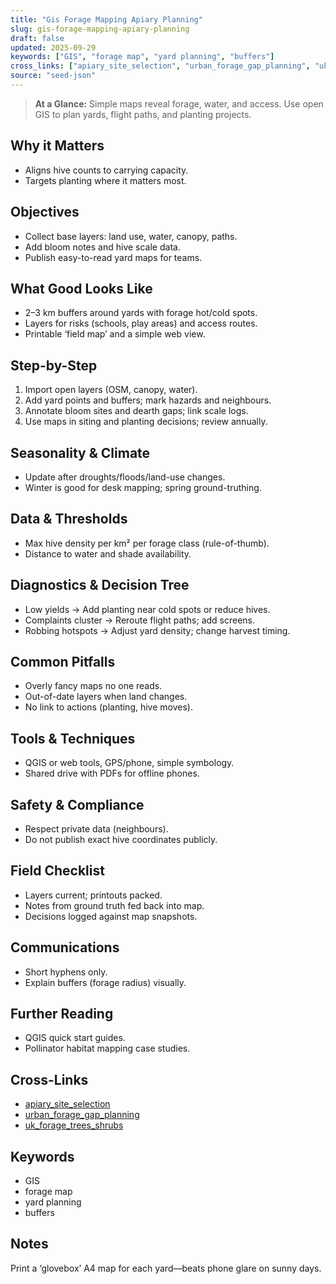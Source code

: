 ```yaml
---
title: "Gis Forage Mapping Apiary Planning"
slug: gis-forage-mapping-apiary-planning
draft: false
updated: 2025-09-29
keywords: ["GIS", "forage map", "yard planning", "buffers"]
cross_links: ["apiary_site_selection", "urban_forage_gap_planning", "uk_forage_trees_shrubs"]
source: "seed-json"
---
```


> **At a Glance:** Simple maps reveal forage, water, and access. Use open GIS to plan yards, flight paths, and planting projects.

## Why it Matters
- Aligns hive counts to carrying capacity.
- Targets planting where it matters most.

## Objectives
- Collect base layers: land use, water, canopy, paths.
- Add bloom notes and hive scale data.
- Publish easy-to-read yard maps for teams.

## What Good Looks Like
- 2–3 km buffers around yards with forage hot/cold spots.
- Layers for risks (schools, play areas) and access routes.
- Printable ‘field map’ and a simple web view.

## Step-by-Step
1) Import open layers (OSM, canopy, water).
2) Add yard points and buffers; mark hazards and neighbours.
3) Annotate bloom sites and dearth gaps; link scale logs.
4) Use maps in siting and planting decisions; review annually.

## Seasonality & Climate
- Update after droughts/floods/land-use changes.
- Winter is good for desk mapping; spring ground-truthing.

## Data & Thresholds
- Max hive density per km² per forage class (rule-of-thumb).
- Distance to water and shade availability.

## Diagnostics & Decision Tree
- Low yields -> Add planting near cold spots or reduce hives.
- Complaints cluster -> Reroute flight paths; add screens.
- Robbing hotspots -> Adjust yard density; change harvest timing.

## Common Pitfalls
- Overly fancy maps no one reads.
- Out-of-date layers when land changes.
- No link to actions (planting, hive moves).

## Tools & Techniques
- QGIS or web tools, GPS/phone, simple symbology.
- Shared drive with PDFs for offline phones.

## Safety & Compliance
- Respect private data (neighbours).
- Do not publish exact hive coordinates publicly.

## Field Checklist
- Layers current; printouts packed.
- Notes from ground truth fed back into map.
- Decisions logged against map snapshots.

## Communications
- Short hyphens only.
- Explain buffers (forage radius) visually.

## Further Reading
- QGIS quick start guides.
- Pollinator habitat mapping case studies.

## Cross-Links
- [apiary_site_selection](/topics/apiary-site-selection/)
- [urban_forage_gap_planning](/topics/urban-forage-gap-planning/)
- [uk_forage_trees_shrubs](/topics/uk-forage-trees-shrubs/)

## Keywords
- GIS
- forage map
- yard planning
- buffers

## Notes
Print a ‘glovebox’ A4 map for each yard—beats phone glare on sunny days.
